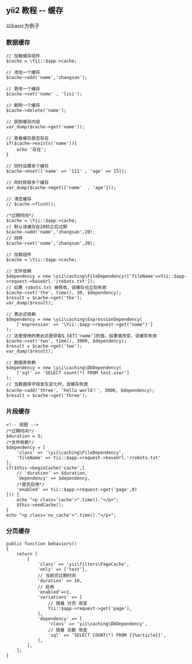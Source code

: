 ## yii2 教程 -- 缓存

以basic为例子

### 数据缓存

    // 加载缓存组件
    $cache = \Yii::$app->cache;

    // 添加一个缓存
    $cache->add('name','zhangsan');

    // 更改一个缓存
    $cache->set('name' , 'lisi');

    // 删除一个缓存
    $cache->delete('name');

    // 获取缓存内容
    var_dump($cache->get('name'));

    // 查看缓存是否存在
    if($cache->exists('name')){
        echo '存在';
    }

    // 同时设置多个缓存
    $cache->mset(['name' => '111' , 'age' => 15]);

    // 同时获取多个缓存
    var_dump($cache->mget(['name'  , 'age']));

    // 清空缓存
    // $cache->flush();

    /*过期时间*/
    $cache = \Yii::$app->cache;
    // 默认该缓存在20秒之后过期
    $cache->add('name','zhangsan',20);
    // 同样
    $cache->set('name','zhangsan',20);

    // 加载组件
    $cache = \Yii::$app->cache;

    // 文件依赖
    $dependency = new \yii\caching\FileDependency(['fileName'=>Yii::$app->request->baseUrl.'/robots.txt']);
    // 如果 robots.txt 被修改，该缓存也立刻失效
    $cache->set('the', time(), 30, $dependency);
    $result = $cache->get('the');
    var_dump($result);

    // 表达式依赖
    $dependency = new \yii\caching\ExpressionDependency(
        ['expression' => '\Yii::$app->request->get("name")']
    );
    // 这里使用的表达式是获取$_GET['name']的值，如果值改变，该缓存失效
    $cache->set('two', time(), 3000, $dependency);
    $result = $cache->get('two');
    var_dump($result);

    // 数据库依赖
    $dependency = new \yii\caching\DbDependency(
        ['sql' => 'SELECT count(*) FROM test.user']
    );
    // 当数据库字段发生变化时，该缓存失效
    $cache->add('three', 'hello world！', 3000, $dependency);
    $result = $cache->get('three');


### 片段缓存

	<!-- 视图 -->
	/*过期时间*/
	$duration = 5;
	/*文件依赖*/
	$dependency = [ 
	    'class' => '\yii\caching\FileDependency',
	    'fileName' => Yii::$app->request->baseUrl.'/robots.txt'
	];
	if($this->beginCache('cache',[
	    // 'duration' => $duration,
	    'dependency' => $dependency,
	    /*是否启用*/
	    'enabled' => Yii::$app->request->get('page',0)
	])) {
	    echo "<p class='cache'>".time()."</p>";
	    $this->endCache();
	}
	echo "<p class='no_cache'>".time()."</p>";

### 分页缓存

	public function behaviors()
    {
        return [
            [
                'class' => 'yii\filters\PageCache',
                'only' => ['test'],
                // 当前页过期时间
                'duration' => 10,
                // 启用
                'enabled'=>1,
                'variations' => [
                	// 随着 分页 改变
                    Yii::$app->request->get('page'), 
                ],
                'dependency' => [
                    'class' => 'yii\caching\DbDependency',
                    // 随着 总数 改变
                    'sql' => 'SELECT COUNT(*) FROM {{%article}}',
                ],
            ],
        ];
    }